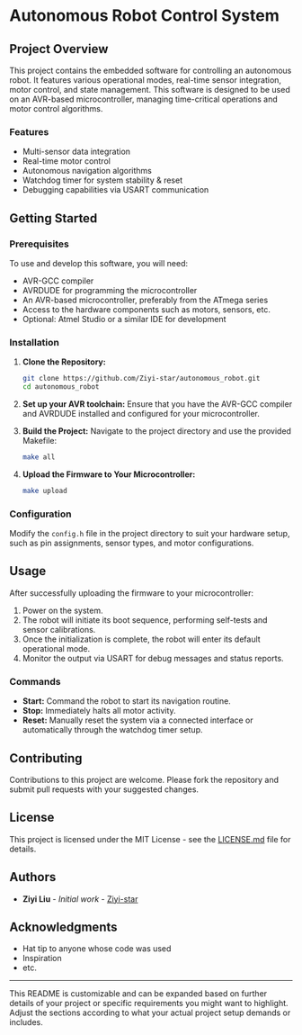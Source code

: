 # Autonomous Robot Control System

## Project Overview
This project contains the embedded software for controlling an autonomous robot. It features various operational modes, real-time sensor integration, motor control, and state management. This software is designed to be used on an AVR-based microcontroller, managing time-critical operations and motor control algorithms.

### Features
- Multi-sensor data integration
- Real-time motor control
- Autonomous navigation algorithms
- Watchdog timer for system stability & reset
- Debugging capabilities via USART communication

## Getting Started

### Prerequisites
To use and develop this software, you will need:
- AVR-GCC compiler
- AVRDUDE for programming the microcontroller
- An AVR-based microcontroller, preferably from the ATmega series
- Access to the hardware components such as motors, sensors, etc.
- Optional: Atmel Studio or a similar IDE for development

### Installation
1. **Clone the Repository:**
   ```bash
   git clone https://github.com/Ziyi-star/autonomous_robot.git
   cd autonomous_robot
   ```
2. **Set up your AVR toolchain:**
   Ensure that you have the AVR-GCC compiler and AVRDUDE installed and configured for your microcontroller.

3. **Build the Project:**
   Navigate to the project directory and use the provided Makefile:
   ```bash
   make all
   ```

4. **Upload the Firmware to Your Microcontroller:**
   ```bash
   make upload
   ```

### Configuration
Modify the `config.h` file in the project directory to suit your hardware setup, such as pin assignments, sensor types, and motor configurations.

## Usage
After successfully uploading the firmware to your microcontroller:
1. Power on the system.
2. The robot will initiate its boot sequence, performing self-tests and sensor calibrations.
3. Once the initialization is complete, the robot will enter its default operational mode.
4. Monitor the output via USART for debug messages and status reports.

### Commands
- **Start:** Command the robot to start its navigation routine.
- **Stop:** Immediately halts all motor activity.
- **Reset:** Manually reset the system via a connected interface or automatically through the watchdog timer setup.

## Contributing
Contributions to this project are welcome. Please fork the repository and submit pull requests with your suggested changes.

## License
This project is licensed under the MIT License - see the [LICENSE.md](LICENSE.md) file for details.

## Authors
- **Ziyi Liu** - *Initial work* - [Ziyi-star](https://github.com/Ziyi-star)

## Acknowledgments
- Hat tip to anyone whose code was used
- Inspiration
- etc.

---

This README is customizable and can be expanded based on further details of your project or specific requirements you might want to highlight. Adjust the sections according to what your actual project setup demands or includes.
